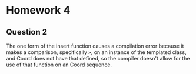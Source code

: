 # Homework 4

## Question 2
The one form of the insert function causes a compilation error because it makes a comparison, specifically `>`, on an instance of the templated class, and Coord does not have that defined, so the compiler doesn't allow for the use of that function on an Coord sequence. 
